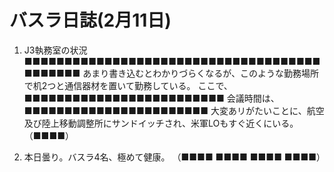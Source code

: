 # バスラ日誌(2月11日)

1. J3執務室の状況 ■■■■■■■■■■■■■■■■■■■■■■■■■■■■■■■■■■■■■■■■■■■■
   あまり書き込むとわかりづらくなるが、このような勤務場所で机2つと通信器材を置いて勤務している。
   ここで、■■■■■■■■■■■■■■■■■■■■■■■■■
   会議時間は、■■■■■■■■■■■■■■■■■■■■■■■
   大変あリがたいことに、航空及び陸上移動調整所にサンドイッチされ、米軍LOもすぐ近くにいる。
   （■■■■）

2. 本日曇り。バスラ4名、極めて健康。
   （■■■■ ■■■■ ■■■■ ■■■■）
